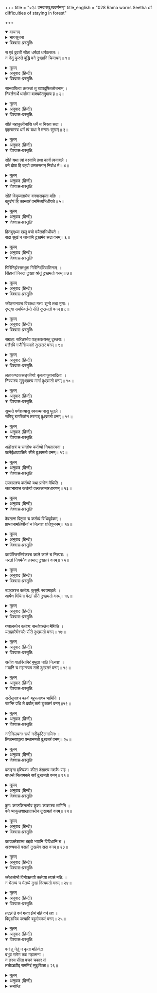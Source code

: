 +++
title = "०२८ वनवासदुःखवर्णनम्"
title_english = "028 Rama warns Seetha of difficulties of staying in forest"

+++
<details open><summary>वाचनम्</summary>
<div caption="श्रीराम-हरिसीताराममूर्ति-घनपाठिभ्यां वचनम्" class="audioEmbed" src="https://archive.org/download/Ramayana-recitation-Sriram-harisItArAmamUrti-Ghanapaati-v2/Kanda_2/Kanda_2_AYK-028-Vanavasa_Dukka_Varnanam.mp3"></div>
</details>

<details><summary>भागसूचना</summary>

28. श्रीरामका वनवासके कष्टका वर्णन करते हुए सीताको वहाँ चलनेसे मना करना
</details>

<details open><summary>विश्वास-प्रस्तुतिः</summary>

स एवं ब्रुवतीं सीतां धर्मज्ञां धर्मवत्सलः ।  
न नेतुं कुरुते बुद्धिं वने दुःखानि चिन्तयन्॥ १॥
</details>

<details><summary>मूलम्</summary>

स एवं ब्रुवतीं सीतां धर्मज्ञां धर्मवत्सलः ।  
न नेतुं कुरुते बुद्धिं वने दुःखानि चिन्तयन्॥ १॥
</details>

<details><summary>अनुवाद (हिन्दी)</summary>

धर्मको जाननेवाली सीताके इस प्रकार कहनेपर भी धर्मवत्सल श्रीरामने वनमें होनेवाले दुःखोंको सोचकर उन्हें साथ ले जानेका विचार नहीं किया॥ १॥
</details>

<details open><summary>विश्वास-प्रस्तुतिः</summary>

सान्त्वयित्वा ततस्तां तु बाष्पदूषितलोचनाम् ।  
निवर्तनार्थे धर्मात्मा वाक्यमेतदुवाच ह॥ २॥
</details>

<details><summary>मूलम्</summary>

सान्त्वयित्वा ततस्तां तु बाष्पदूषितलोचनाम् ।  
निवर्तनार्थे धर्मात्मा वाक्यमेतदुवाच ह॥ २॥
</details>

<details><summary>अनुवाद (हिन्दी)</summary>

सीताके नेत्रोंमें आँसू भरे हुए थे । धर्मात्मा श्रीराम उन्हें वनवासके विचारसे निवृत्त करनेके लिये सान्त्वना देते हुए इस प्रकार बोले—॥ २॥
</details>

<details open><summary>विश्वास-प्रस्तुतिः</summary>

सीते महाकुलीनासि धर्मे च निरता सदा ।  
इहाचरस्व धर्मं त्वं यथा मे मनसः सुखम्॥ ३॥
</details>

<details><summary>मूलम्</summary>

सीते महाकुलीनासि धर्मे च निरता सदा ।  
इहाचरस्व धर्मं त्वं यथा मे मनसः सुखम्॥ ३॥
</details>

<details><summary>अनुवाद (हिन्दी)</summary>

‘सीते! तुम अत्यन्त उत्तम कुलमें उत्पन्न हुई हो और सदा धर्मके आचरणमें ही लगी रहती हो; अतःयहीं रहकर धर्मका पालन करो, जिससे मेरे मनको संतोष हो॥
</details>

<details open><summary>विश्वास-प्रस्तुतिः</summary>

सीते यथा त्वां वक्ष्यामि तथा कार्यं त्वयाबले ।  
वने दोषा हि बहवो वसतस्तान् निबोध मे॥ ४॥
</details>

<details><summary>मूलम्</summary>

सीते यथा त्वां वक्ष्यामि तथा कार्यं त्वयाबले ।  
वने दोषा हि बहवो वसतस्तान् निबोध मे॥ ४॥
</details>

<details><summary>अनुवाद (हिन्दी)</summary>

‘सीते! मैं तुमसे जैसा कहूँ, वैसा ही करना तुम्हारा कर्तव्य है । तुम अबला हो, वनमें निवास करनेवाले मनुष्यको बहुत-से दोष प्राप्त होते हैं; उन्हें बता रहा हूँ, मुझसे सुनो॥ ४॥
</details>

<details open><summary>विश्वास-प्रस्तुतिः</summary>

सीते विमुच्यतामेषा वनवासकृता मतिः ।  
बहुदोषं हि कान्तारं वनमित्यभिधीयते॥ ५॥
</details>

<details><summary>मूलम्</summary>

सीते विमुच्यतामेषा वनवासकृता मतिः ।  
बहुदोषं हि कान्तारं वनमित्यभिधीयते॥ ५॥
</details>

<details><summary>अनुवाद (हिन्दी)</summary>

‘सीते! वनवासके लिये चलनेका यह विचार छोड़ दो, वनको अनेक प्रकारके दोषोंसे व्याप्त और दुर्गम बताया जाता है॥ ५॥
</details>

<details open><summary>विश्वास-प्रस्तुतिः</summary>

हितबुद‍्ध्या खलु वचो मयैतदभिधीयते ।  
सदा सुखं न जानामि दुःखमेव सदा वनम्॥ ६॥
</details>

<details><summary>मूलम्</summary>

हितबुद‍्ध्या खलु वचो मयैतदभिधीयते ।  
सदा सुखं न जानामि दुःखमेव सदा वनम्॥ ६॥
</details>

<details><summary>अनुवाद (हिन्दी)</summary>

‘तुम्हारे हितकी भावनासे ही मैं ये सब बातें कह रहा हूँ । जहाँतक मेरी जानकारी है, वनमें सदा सुख नहीं मिलता । वहाँ तो सदा दुःख ही मिला करता है॥ ६॥
</details>

<details open><summary>विश्वास-प्रस्तुतिः</summary>

गिरिनिर्झरसम्भूता गिरिनिर्दरिवासिनाम् ।  
सिंहानां निनदा दुःखाः श्रोतुं दुःखमतो वनम्॥ ७॥
</details>

<details><summary>मूलम्</summary>

गिरिनिर्झरसम्भूता गिरिनिर्दरिवासिनाम् ।  
सिंहानां निनदा दुःखाः श्रोतुं दुःखमतो वनम्॥ ७॥
</details>

<details><summary>अनुवाद (हिन्दी)</summary>

‘पर्वतोंसे गिरनेवाले झरनोंके शब्दको सुनकर उन पर्वतोंकी कन्दराओंमें रहनेवाले सिंह दहाड़ने लगते हैं । उनकी वह गर्जना सुननेमें बड़ी दुःखदायिनी प्रतीत होती है, इसलिये वन दुःखमय ही है॥ ७॥
</details>

<details open><summary>विश्वास-प्रस्तुतिः</summary>

क्रीडमानाश्च विस्रब्धा मत्ताः शून्ये तथा मृगाः ।  
दृष्ट्वा समभिवर्तन्ते सीते दुःखमतो वनम्॥ ८॥
</details>

<details><summary>मूलम्</summary>

क्रीडमानाश्च विस्रब्धा मत्ताः शून्ये तथा मृगाः ।  
दृष्ट्वा समभिवर्तन्ते सीते दुःखमतो वनम्॥ ८॥
</details>

<details><summary>अनुवाद (हिन्दी)</summary>

‘सीते! सूने वनमें निर्भय होकर क्रीड़ा करनेवाले मतवाले जंगली पशु मनुष्यको देखते ही उसपर चारों ओरसे टूट पड़ते हैं; अतः वन दुःखसे भरा हुआ है॥
</details>

<details open><summary>विश्वास-प्रस्तुतिः</summary>

सग्राहाः सरितश्चैव पङ्कवत्यस्तु दुस्तराः ।  
मत्तैरपि गजैर्नित्यमतो दुःखतरं वनम्॥ ९॥
</details>

<details><summary>मूलम्</summary>

सग्राहाः सरितश्चैव पङ्कवत्यस्तु दुस्तराः ।  
मत्तैरपि गजैर्नित्यमतो दुःखतरं वनम्॥ ९॥
</details>

<details><summary>अनुवाद (हिन्दी)</summary>

‘वनमें जो नदियाँ होती हैं, उनके भीतर ग्राह निवास करते हैं, उनमें कीचड़ अधिक होनेके कारण उन्हें पार करना अत्यन्त कठिन होता है । इसके सिवा वनमें मतवाले हाथी सदा घूमते रहते हैं । इस सब कारणोंसे वन बहुत ही दुःखदायक होता है॥ ९॥
</details>

<details open><summary>विश्वास-प्रस्तुतिः</summary>

लताकण्टकसङ्कीर्णाः कृकवाकूपनादिताः ।  
निरपाश्च सुदुःखाश्च मार्गा दुःखमतो वनम्॥ १०॥
</details>

<details><summary>मूलम्</summary>

लताकण्टकसङ्कीर्णाः कृकवाकूपनादिताः ।  
निरपाश्च सुदुःखाश्च मार्गा दुःखमतो वनम्॥ १०॥
</details>

<details><summary>अनुवाद (हिन्दी)</summary>

‘वनके मार्ग लताओं और काँटोंसे भरे रहते हैं । वहाँ जंगली मुर्गें बोला करते हैं, उन मार्गोंपर चलनेमें बड़ा कष्ट होता है तथा वहाँ आस-पास जल नहीं मिलता, इससे वनमें दुःख-ही-दुःख है॥ १०॥
</details>

<details open><summary>विश्वास-प्रस्तुतिः</summary>

सुप्यते पर्णशय्यासु स्वयम्भग्नासु भूतले ।  
रात्रिषु श्रमखिन्नेन तस्माद् दुःखमतो वनम्॥ ११॥
</details>

<details><summary>मूलम्</summary>

सुप्यते पर्णशय्यासु स्वयम्भग्नासु भूतले ।  
रात्रिषु श्रमखिन्नेन तस्माद् दुःखमतो वनम्॥ ११॥
</details>

<details><summary>अनुवाद (हिन्दी)</summary>

‘दिनभरके परिश्रमसे थके-माँदे मनुष्यको रातमें जमीनके ऊपर अपने-आप गिरे हुए सूखे पत्तोंके बिछौनेपर सोना पड़ता है, अतः वन दुःखसे भरा हुआ है॥ ११॥
</details>

<details open><summary>विश्वास-प्रस्तुतिः</summary>

अहोरात्रं च सन्तोषः कर्तव्यो नियतात्मना ।  
फलैर्वृक्षावपतितैः सीते दुःखमतो वनम्॥ १२॥
</details>

<details><summary>मूलम्</summary>

अहोरात्रं च सन्तोषः कर्तव्यो नियतात्मना ।  
फलैर्वृक्षावपतितैः सीते दुःखमतो वनम्॥ १२॥
</details>

<details><summary>अनुवाद (हिन्दी)</summary>

‘सीते! वहाँ मनको वशमें रखकर वृक्षोंसे स्वतः गिरे हुए फलोंके आहारपर ही दिन-रात संतोष करना पड़ता है, अतः वन दुःख देनेवाला ही है॥ १२॥
</details>

<details open><summary>विश्वास-प्रस्तुतिः</summary>

उपवासश्च कर्तव्यो यथा प्राणेन मैथिलि ।  
जटाभारश्च कर्तव्यो वल्कलाम्बरधारणम्॥ १३॥
</details>

<details><summary>मूलम्</summary>

उपवासश्च कर्तव्यो यथा प्राणेन मैथिलि ।  
जटाभारश्च कर्तव्यो वल्कलाम्बरधारणम्॥ १३॥
</details>

<details><summary>अनुवाद (हिन्दी)</summary>

‘मिथिलेशकुमारी! अपनी शक्तिके अनुसार उपवास करना, सिरपर जटाका भार ढोना और वल्कल वस्त्र धारण करना—यही वहाँकी जीवनशैली है॥ १३॥
</details>

<details open><summary>विश्वास-प्रस्तुतिः</summary>

देवतानां पितॄणां च कर्तव्यं विधिपूर्वकम् ।  
प्राप्तानामतिथीनां च नित्यशः प्रतिपूजनम्॥ १४॥
</details>

<details><summary>मूलम्</summary>

देवतानां पितॄणां च कर्तव्यं विधिपूर्वकम् ।  
प्राप्तानामतिथीनां च नित्यशः प्रतिपूजनम्॥ १४॥
</details>

<details><summary>अनुवाद (हिन्दी)</summary>

‘देवताओंका, पितरोंका तथा आये हुए अतिथियोंका प्रतिदिन शास्त्रोक्तविधिके अनुसार पूजन करना—यह वनवासीका प्रधान कर्तव्य है॥ १४॥
</details>

<details open><summary>विश्वास-प्रस्तुतिः</summary>

कार्यस्त्रिरभिषेकश्च काले काले च नित्यशः ।  
चरतां नियमेनैव तस्माद् दुःखतरं वनम्॥ १५॥
</details>

<details><summary>मूलम्</summary>

कार्यस्त्रिरभिषेकश्च काले काले च नित्यशः ।  
चरतां नियमेनैव तस्माद् दुःखतरं वनम्॥ १५॥
</details>

<details><summary>अनुवाद (हिन्दी)</summary>

‘वनवासीको प्रतिदिन नियमपूर्वक तीनों समय स्नान करना होता है । इसलिये वन बहुत ही कष्ट देनेवाला है॥
</details>

<details open><summary>विश्वास-प्रस्तुतिः</summary>

उपहारश्च कर्तव्यः कुसुमैः स्वयमाहृतैः ।  
आर्षेण विधिना वेद्यां सीते दुःखमतो वनम्॥ १६॥
</details>

<details><summary>मूलम्</summary>

उपहारश्च कर्तव्यः कुसुमैः स्वयमाहृतैः ।  
आर्षेण विधिना वेद्यां सीते दुःखमतो वनम्॥ १६॥
</details>

<details><summary>अनुवाद (हिन्दी)</summary>

‘सीते! वहाँ स्वयं चुनकर लाये हुए फूलोंद्वारा वेदोक्त विधिसे वेदीपर देवताओंकी पूजा करनी पड़ती है । इसलिये वनको कष्टप्रद कहा गया है॥ १६॥
</details>

<details open><summary>विश्वास-प्रस्तुतिः</summary>

यथालब्धेन कर्तव्यः सन्तोषस्तेन मैथिलि ।  
यताहारैर्वनचरैः सीते दुःखमतो वनम्॥ १७॥
</details>

<details><summary>मूलम्</summary>

यथालब्धेन कर्तव्यः सन्तोषस्तेन मैथिलि ।  
यताहारैर्वनचरैः सीते दुःखमतो वनम्॥ १७॥
</details>

<details><summary>अनुवाद (हिन्दी)</summary>

‘मिथिलेशकुमारी जानकी! वनवासियोंको जब जैसा आहार मिल जाय उसीपर संतोष करना पड़ता है; अतः वन दुःखरूप ही है॥ १७॥
</details>

<details open><summary>विश्वास-प्रस्तुतिः</summary>

अतीव वातस्तिमिरं बुभुक्षा चाति नित्यशः ।  
भयानि च महान्त्यत्र ततो दुःखतरं वनम्॥ १८॥
</details>

<details><summary>मूलम्</summary>

अतीव वातस्तिमिरं बुभुक्षा चाति नित्यशः ।  
भयानि च महान्त्यत्र ततो दुःखतरं वनम्॥ १८॥
</details>

<details><summary>अनुवाद (हिन्दी)</summary>

‘वनमें प्रचण्ड आँधी, घोर अन्धकार, प्रतिदिन भूखका कष्ट तथा और भी बड़े-बड़े भय प्राप्त होते हैं, अतः वन अत्यन्त कष्टप्रद है॥ १८॥
</details>

<details open><summary>विश्वास-प्रस्तुतिः</summary>

सरीसृपाश्च बहवो बहुरूपाश्च भामिनि ।  
चरन्ति पथि ते दर्पात् ततो दुःखतरं वनम्॥१९॥
</details>

<details><summary>मूलम्</summary>

सरीसृपाश्च बहवो बहुरूपाश्च भामिनि ।  
चरन्ति पथि ते दर्पात् ततो दुःखतरं वनम्॥१९॥
</details>

<details><summary>अनुवाद (हिन्दी)</summary>

‘भामिनि! वहाँ बहुत-से पहाड़ी सर्प, जो अनेक प्रकारके रूपवाले होते हैं, दर्पवश बीच रास्तेमें विचरते रहते हैं; अतः वन अत्यन्त कष्टदायक है॥ १९॥
</details>

<details open><summary>विश्वास-प्रस्तुतिः</summary>

नदीनिलयनाः सर्पा नदीकुटिलगामिनः ।  
तिष्ठन्त्यावृत्य पन्थानमतो दुःखतरं वनम्॥ २०॥
</details>

<details><summary>मूलम्</summary>

नदीनिलयनाः सर्पा नदीकुटिलगामिनः ।  
तिष्ठन्त्यावृत्य पन्थानमतो दुःखतरं वनम्॥ २०॥
</details>

<details><summary>अनुवाद (हिन्दी)</summary>

‘जो नदियोंमें निवास करते और नदियोंके समान ही कुटिल गतिसे चलते हैं, ऐसे बहुसंख्यक सर्प वनमें रास्तेको घेरकर पड़े रहते हैं; इसलिये वन बहुत ही कष्टदायक है॥ २०॥
</details>

<details open><summary>विश्वास-प्रस्तुतिः</summary>

पतङ्गा वृश्चिकाः कीटा दंशाश्च मशकैः सह ।  
बाधन्ते नित्यमबले सर्वं दुःखमतो वनम्॥ २१॥
</details>

<details><summary>मूलम्</summary>

पतङ्गा वृश्चिकाः कीटा दंशाश्च मशकैः सह ।  
बाधन्ते नित्यमबले सर्वं दुःखमतो वनम्॥ २१॥
</details>

<details><summary>अनुवाद (हिन्दी)</summary>

‘अबले! पतंगे, बिच्छू, कीड़े, डाँस और मच्छर वहाँ सदा कष्ट पहुँचाते रहते हैं; अतः सारा वन दुःखरूप ही है॥ २१॥
</details>

<details open><summary>विश्वास-प्रस्तुतिः</summary>

द्रुमाः कण्टकिनश्चैव कुशाः काशाश्च भामिनि ।  
वने व्याकुलशाखाग्रास्तेन दुःखमतो वनम्॥ २२॥
</details>

<details><summary>मूलम्</summary>

द्रुमाः कण्टकिनश्चैव कुशाः काशाश्च भामिनि ।  
वने व्याकुलशाखाग्रास्तेन दुःखमतो वनम्॥ २२॥
</details>

<details><summary>अनुवाद (हिन्दी)</summary>

‘भामिनि! वनमें काँटेदार वृक्ष, कुश और कास होते हैं, जिनकी शाखाओंके अग्रभाग सब ओर फैले हुए होते हैं; इसलिये वन विशेष कष्टदायक होता है॥ २२॥
</details>

<details open><summary>विश्वास-प्रस्तुतिः</summary>

कायक्लेशाश्च बहवो भयानि विविधानि च ।  
अरण्यवासे वसतो दुःखमेव सदा वनम्॥ २३॥
</details>

<details><summary>मूलम्</summary>

कायक्लेशाश्च बहवो भयानि विविधानि च ।  
अरण्यवासे वसतो दुःखमेव सदा वनम्॥ २३॥
</details>

<details><summary>अनुवाद (हिन्दी)</summary>

‘वनमें निवास करनेवाले मनुष्यको बहुत-से शारीरिक क्लेशों और नाना प्रकारके भयोंका सामना करना पड़ता है, अतः वन सदा दुःखरूप ही होता है॥ २३॥
</details>

<details open><summary>विश्वास-प्रस्तुतिः</summary>

क्रोधलोभौ विमोक्तव्यौ कर्तव्या तपसे मतिः ।  
न भेतव्यं च भेतव्ये दुःखं नित्यमतो वनम्॥ २४॥
</details>

<details><summary>मूलम्</summary>

क्रोधलोभौ विमोक्तव्यौ कर्तव्या तपसे मतिः ।  
न भेतव्यं च भेतव्ये दुःखं नित्यमतो वनम्॥ २४॥
</details>

<details><summary>अनुवाद (हिन्दी)</summary>

‘वहाँ क्रोध और लोभको त्याग देना होता है, तपस्यामें मन लगाना पड़ता है और जहाँ भयका स्थान है, वहाँ भी भयभीत न होनेकी आवश्यकता होती है; अतः वनमें सदा दुःख-ही-दुःख है॥ २४॥
</details>

<details open><summary>विश्वास-प्रस्तुतिः</summary>

तदलं ते वनं गत्वा क्षेमं नहि वनं तव ।  
विमृशन्निव पश्यामि बहुदोषकरं वनम्॥ २५॥
</details>

<details><summary>मूलम्</summary>

तदलं ते वनं गत्वा क्षेमं नहि वनं तव ।  
विमृशन्निव पश्यामि बहुदोषकरं वनम्॥ २५॥
</details>

<details><summary>अनुवाद (हिन्दी)</summary>

‘इसलिये तुम्हारा वनमें जाना ठीक नहीं है । वहाँ जाकर तुम सकुशल नहीं रह सकती । मैं बहुत सोच-विचारकर देखता और समझता हूँ—कि वनमें रहना अनेक दोषोंका उत्पादक बहुत ही कष्टदायक है॥ २५॥
</details>

<details open><summary>विश्वास-प्रस्तुतिः</summary>

वनं तु नेतुं न कृता मतिर्यदा  
बभूव रामेण तदा महात्मना ।  
न तस्य सीता वचनं चकार तं  
ततोऽब्रवीद् राममिदं सुदुःखिता॥ २६॥
</details>

<details><summary>मूलम्</summary>

वनं तु नेतुं न कृता मतिर्यदा  
बभूव रामेण तदा महात्मना ।  
**न** तस्य सीता **वचनं चकार** तं  
ततोऽब्रवीद् राममिदं सुदुःखिता॥ २६॥
</details>

<details><summary>अनुवाद (हिन्दी)</summary>

जब महात्मा श्रीरामने उस समय सीताको वनमें ले जानेका विचार नहीं किया, तब सीताने भी उनकी उस बातको नहीं माना । वे अत्यन्त दुःखी होकर श्रीरामसे इस प्रकार बोलीं॥ २६॥
</details>

<details><summary>समाप्तिः</summary>

इत्यार्षे श्रीमद्रामायणे वाल्मीकीये आदिकाव्येऽयोध्याकाण्डेऽष्टाविंशः सर्गः॥ २८॥  
इस प्रकार श्रीवाल्मीकिनिर्मित आर्षरामायण आदिकाव्यके अयोध्याकाण्डमें अट्ठाईसवाँ सर्ग पूरा हुआ॥ २८॥
</details>

